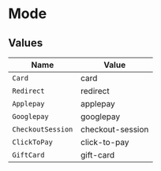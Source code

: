 # Mode


## Values

| Name              | Value             |
| ----------------- | ----------------- |
| `Card`            | card              |
| `Redirect`        | redirect          |
| `Applepay`        | applepay          |
| `Googlepay`       | googlepay         |
| `CheckoutSession` | checkout-session  |
| `ClickToPay`      | click-to-pay      |
| `GiftCard`        | gift-card         |